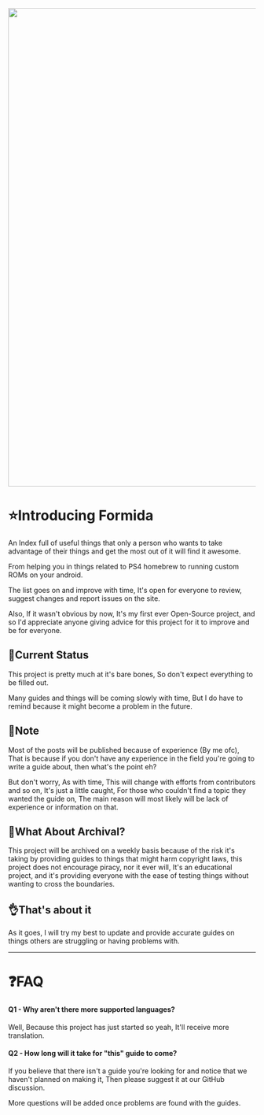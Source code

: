 <img title="" src="https://pjrjxbdononaezaz.public.blob.vercel-storage.com/Group%20508-41at10zakeHK5PXjA6I4Brh2ViKUTO.png" alt="" data-align="center" width="972">

# ⭐Introducing Formida

An Index full of useful things that only a person who wants to take advantage of their things and get the most out of it will find it awesome.

From helping you in things related to PS4 homebrew to running custom ROMs on your android.

The list goes on and improve with time, It's open for everyone to review, suggest changes and report issues on the site.

Also, If it wasn't obvious by now, It's my first ever Open-Source project, and so I'd appreciate anyone giving advice for this project for it to improve and be for everyone.

## 💾Current Status

This project is pretty much at it's bare bones, So don't expect everything to be filled out.

Many guides and things will be coming slowly with time, But I do have to remind because it might become a problem in the future.

## 📒Note

Most of the posts will be published because of experience (By me ofc), That is because if you don't have any experience in the field you're going to write a guide about, then what's the point eh?

But don't worry, As with time, This will change with efforts from contributors and so on, It's just a little caught, For those who couldn't find a topic they wanted the guide on, The main reason will most likely will be lack of experience or information on that.

## 🤔What About Archival?

This project will be archived on a weekly basis because of the risk it's taking by providing guides to things that might harm copyright laws, this project does not encourage piracy, nor it ever will, It's an educational project, and it's providing everyone with the ease of testing things without wanting to cross the boundaries.

## 👌That's about it

As it goes, I will try my best to update and provide accurate guides on things others are struggling or having problems with.

---

# ❓FAQ

#### Q1 - Why aren't there more supported languages?

Well, Because this project has just started so yeah, It'll receive more translation.

#### Q2 - How long will it take for "this" guide to come?

If you believe that there isn't a guide you're looking for and notice that we haven't planned on making it, Then please suggest it at our GitHub discussion.

More questions will be added once problems are found with the guides.
